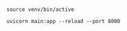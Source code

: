 ```shell

```

```shell
source venv/bin/active
```

```shell
uvicorn main:app --reload --port 8000
```
